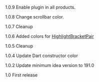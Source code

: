 1.0.9
Enable plugin in all products.

1.0.8
Change scrollbar color.

1.0.7
Cleanup

1.0.6
Added colors for [HighlightBracketPair](https://github.com/Rasarts/HighlightBracketPair/blob/HighlightLinesWithBraces/HighlightBracketPair-1.1.2.jar)

1.0.5
Cleanup

1.0.4
Update Dart constructor color

1.0.2
Update minimum idea version to 191.0

1.0
First release
